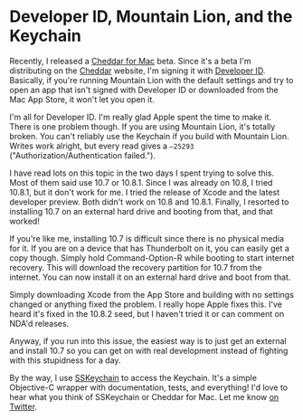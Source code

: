 # Developer ID, Mountain Lion, and the Keychain

Recently, I released a [Cheddar for Mac](http://cheddarapp.com/mac) beta. Since it's a beta I'm distributing on the [Cheddar](http://cheddarapp.com) website, I'm signing it with [Developer ID](https://developer.apple.com/resources/developer-id/). Basically, if you're running Mountain Lion with the default settings and try to open an app that isn't signed with Developer ID or downloaded from the Mac App Store, it won't let you open it.

I'm all for Developer ID. I'm really glad Apple spent the time to make it. There is one problem though. If you are using Mountain Lion, it's totally broken. You can't reliably use the Keychain if you build with Mountain Lion. Writes work alright, but every read gives a `–25293` ("Authorization/Authentication failed.").

I have read lots on this topic in the two days I spent trying to solve this. Most of them said use 10.7 or 10.8.1. Since I was already on 10.8, I tried 10.8.1, but it don't work for me. I tried the release of Xcode and the latest developer preview. Both didn't work on 10.8 and 10.8.1. Finally, I resorted to installing 10.7 on an external hard drive and booting from that, and that worked!

If you're like me, installing 10.7 is difficult since there is no physical media for it. If you are on a device that has Thunderbolt on it, you can easily get a copy though. Simply hold Command-Option-R while booting to start internet recovery. This will download the recovery partition for 10.7 from the internet. You can now install it on an external hard drive and boot from that.

Simply downloading Xcode from the App Store and building with no settings changed or anything fixed the problem. I really hope Apple fixes this. I've heard it's fixed in the 10.8.2 seed, but I haven't tried it or can comment on NDA'd releases.

Anyway, if you run into this issue, the easiest way is to just get an external and install 10.7 so you can get on with real development instead of fighting with this stupidness for a day.

By the way, I use [SSKeychain](http://github.com/soffes/sskeychain) to access the Keychain. It's a simple Objective-C wrapper with documentation, tests, and everything! I'd love to hear what you think of SSKeychain or Cheddar for Mac. Let me know [on Twitter](http://twitter.com/soffes).
